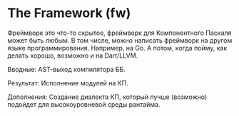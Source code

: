The Framework (fw)
==

Фреймворк это что-то скрытое, фреймворк для Компонентного Паскаля может быть любым.
В том числе, можно написать фреймворк на другом языке программирования. 
Например, на Go. А потом, когда пойму, как делать хорошо, возможно и на Dart/LLVM.

Вводные:
AST-выход компилятора ББ.

Результат:
Исполнение модулей на КП.

Дополнения:
Создание диалекта КП, который лучше (возможно) подойдет для высокоуровневой среды рантайма.